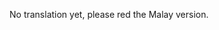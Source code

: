 <!-- 
.. title: Bagaimana $_POST dan $_GET terhasil
.. slug: bagaimana-_post-dan-_get-terhasil
.. date: 2014/03/31 16:23:49
.. tags: php
.. link: 
.. description: 
.. type: text
-->

No translation yet, please red the Malay version.
